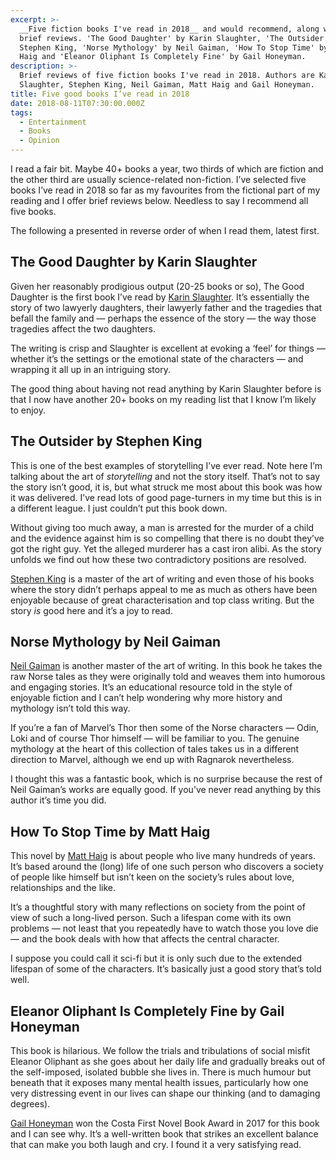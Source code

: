 ```yaml
---
excerpt: >-
  __Five fiction books I've read in 2018__ and would recommend, along with very
  brief reviews. 'The Good Daughter' by Karin Slaughter, 'The Outsider' by
  Stephen King, 'Norse Mythology' by Neil Gaiman, 'How To Stop Time' by Matt
  Haig and 'Eleanor Oliphant Is Completely Fine' by Gail Honeyman.
description: >-
  Brief reviews of five fiction books I've read in 2018. Authors are Karin
  Slaughter, Stephen King, Neil Gaiman, Matt Haig and Gail Honeyman.
title: Five good books I’ve read in 2018
date: 2018-08-11T07:30:00.000Z
tags:
  - Entertainment
  - Books
  - Opinion
---
```

I read a fair bit. Maybe 40+ books a year, two thirds of which are fiction and the other third are usually science-related non-fiction. I’ve selected five books I’ve read in 2018 so far as my favourites from the fictional part of my reading and I offer brief reviews below. Needless to say I recommend all five books.

The following a presented in reverse order of when I read them, latest first.

## The Good Daughter by Karin Slaughter
Given her reasonably prodigious output (20-25 books or so), The Good Daughter is the first book I’ve read by [Karin Slaughter](http://www.karinslaughter.com). It’s essentially the story of two lawyerly daughters, their lawyerly father and the tragedies that befall the family and — perhaps the essence of the story — the way those tragedies affect the two daughters.

The writing is crisp and Slaughter is excellent at evoking a ‘feel’ for things — whether it’s the settings or the emotional state of the characters — and wrapping it all up in an intriguing story.

The good thing about having not read anything by Karin Slaughter before is that I now have another 20+ books on my reading list that I know I’m likely to enjoy.

## The Outsider by Stephen King
This is one of the best examples of storytelling I’ve ever read. Note here I’m talking about the art of _storytelling_ and not the story itself. That’s not to say the story isn’t good, it is, but what struck me most about this book was how it was delivered. I’ve read lots of good page-turners in my time but this is in a different league. I just couldn’t put this book down.

Without giving too much away, a man is arrested for the murder of a child and the evidence against him is so compelling that there is no doubt they’ve got the right guy. Yet the alleged murderer has a cast iron alibi. As the story unfolds we find out how these two contradictory positions are resolved.

[Stephen King](https://www.stephenking.com) is a master of the art of writing and even those of his books where the story didn’t perhaps appeal to me as much as others have been enjoyable because of great characterisation and top class writing. But the story _is_ good here and it’s a joy to read. 

## Norse Mythology by Neil Gaiman
[Neil Gaiman](http://www.neilgaiman.com) is another master of the art of writing. In this book he takes the raw Norse tales as they were originally told and weaves them into humorous and engaging stories. It’s an educational resource told in the style of enjoyable fiction and I can’t help wondering why more history and mythology isn’t told this way.

If you’re a fan of Marvel’s Thor then some of the Norse characters — Odin, Loki and of course Thor himself — will be familiar to you. The genuine mythology at the heart of this collection of tales takes us in a different direction to Marvel, although we end up with Ragnarok nevertheless.

I thought this was a fantastic book, which is no surprise because the rest of Neil Gaiman’s works are equally good. If you’ve never read anything by this author it’s time you did.

## How To Stop Time by Matt Haig
This novel by [Matt Haig](http://www.matthaig.com) is about people who live many hundreds of years. It’s based around the (long) life of one such person who discovers a society of people like himself but isn’t keen on the society’s rules about love, relationships and the like.

It’s a thoughtful story with many reflections on society from the point of view of such a long-lived person. Such a lifespan come with its own problems — not least that you repeatedly have to watch those you love die — and the book deals with how that affects the central character.

I suppose you could call it sci-fi but it is only such due to the extended lifespan of some of the characters. It’s basically just a good story that’s told well.

## Eleanor Oliphant Is Completely Fine by Gail Honeyman
This book is hilarious. We follow the trials and tribulations of social misfit Eleanor Oliphant as she goes about her daily life and gradually breaks out of the self-imposed, isolated bubble she lives in. There is much humour but beneath that it exposes many mental health issues, particularly how one very distressing event in our lives can shape our thinking (and to damaging degrees).

[Gail Honeyman](http://www.foyles.co.uk/Author-Gail-Honeyman) won the Costa First Novel Book Award in 2017 for this book and I can see why. It’s a well-written book that strikes an excellent balance that can make you both laugh and cry. I found it a very satisfying read.


